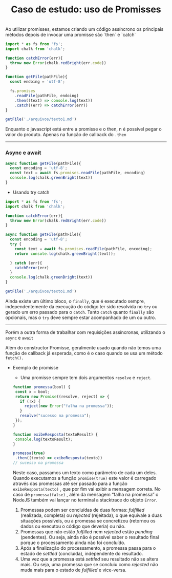 <h1 align="center">Caso de estudo: uso de Promisses</h1>

<br>
Ao utilizar promisses, estamos criando um código assíncrono os principais métodos depois de invocar uma promisse são `then` e `catch`

```jsx
import * as fs from 'fs'; 
import chalk from 'chalk';

function catchError(err){
  throw new Error(chalk.redBright(err.code))
}

function getFile(pathFile){
  const endoing = 'utf-8';

  fs.promises
    .readFile(pathFile, endoing)
    .then((text) => console.log(text))
    .catch((err) => catchError(err))
}

getFile('./arquivos/texto1.md')
```

Enquanto  o javascript está entre a promisse e o then, n é possível pegar o valor do produto. Apenas na função de callback do `.then`

---

### Async e await

```jsx
async function getFile(pathFile){
  const encoding = 'utf-8';
  const text = await fs.promises.readFile(pathFile, encoding)
  console.log(chalk.greenBright(text))
}
```

- Usando try catch

```jsx
import * as fs from 'fs'; 
import chalk from 'chalk';

function catchError(err){
  throw new Error(chalk.redBright(err.code))
}

async function getFile(pathFile){
  const encoding = 'utf-8';
  try {
    const text = await fs.promises.readFile(pathFile, encoding);
    return console.log(chalk.greenBright(text));

  } catch (err){
    catchError(err)
  }
  console.log(chalk.greenBright(text))
}

getFile('./arquivos/texto1.md')
```

Ainda existe um último bloco, o `finally`, que é executado sempre, independentemente da execução do código ter sido resolvida no `try`  ou gerado um erro passado para o `catch`. Tanto `catch`  quanto `finally`  são opcionais, mas o `try`  deve sempre estar acompanhado de um ou outro.

---

Porém a outra forma de trabalhar com requisições assíncronas, utilizando o `async` e `await`

Além do constructor Promisse, geralmente usado quando não temos uma função de callback já esperada, como é o caso quando se usa um método `fetch().`

- Exemplo de promisse
    
    
    - Uma promisse sempre tem dois argumentos `resolve` e `reject`.
    
    ```jsx
    function promessa(bool) {
     const x = bool;
     return new Promise((resolve, reject) => {
       if (!x) {
         reject(new Error("falha na promessa"));
       }
       resolve("sucesso na promessa");
     });
    }
    
    function exibeResposta(textoResult) {
     console.log(textoResult);
    }
    
    promessa(true)
     .then((texto) => exibeResposta(texto))
    // sucesso na promessa
    ```
    
    Neste caso, passamos um texto como parâmetro de cada um deles. Quando executamos a função `promise(true)`  este valor é carregado através das promessas até ser passado para a função `exibeResposta(texto)` , que por fim vai exibir a mensagem correta. No caso de `promessa(false)` , além da mensagem “falha na promessa” o NodeJS também vai lançar no terminal a stacktrace do objeto `Error`.
    
    1. Promessas podem ser concluídas de duas formas: *fulfilled* (realizada, completa) ou *rejected* (rejeitada), o que equivale a duas situações possíveis, ou a promessa se concretizou (retornou os dados ou executou o código que deveria) ou não.
    2. Promessas que não estão *fulfilled* nem *rejected* estão *pending* (pendentes). Ou seja, ainda não é possível saber o resultado final porque o processamento ainda não foi concluído.
    3. Após a finalização do processamento, a promessa passa para o estado de *settled* (concluída), independente do resultado.
    4. Uma vez que a promessa está *settled* seu resultado não se altera mais. Ou seja, uma promessa que se concluiu como *rejected* não muda mais para o estado de *fulfilled* e vice-versa.